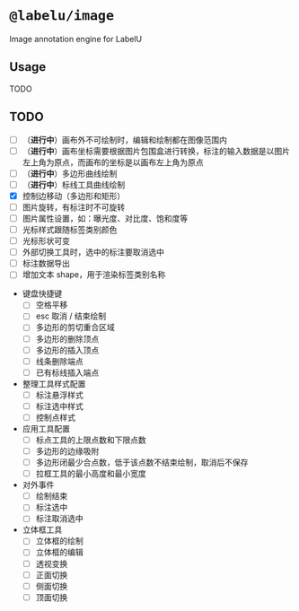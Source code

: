 # `@labelu/image`

Image annotation engine for LabelU

## Usage

TODO

## TODO

- [ ] （**进行中**）画布外不可绘制时，编辑和绘制都在图像范围内
- [ ] （**进行中**）画布坐标需要根据图片包围盒进行转换，标注的输入数据是以图片左上角为原点，而画布的坐标是以画布左上角为原点
- [ ] （**进行中**）多边形曲线绘制
- [ ] （**进行中**）标线工具曲线绘制
- [x] 控制边移动（多边形和矩形）
- [ ] 图片旋转，有标注时不可旋转
- [ ] 图片属性设置，如：曝光度、对比度、饱和度等
- [ ] 光标样式跟随标签类别颜色
- [ ] 光标形状可变
- [ ] 外部切换工具时，选中的标注要取消选中
- [ ] 标注数据导出
- [ ] 增加文本 shape，用于渲染标签类别名称
- 键盘快捷键
  - [ ] 空格平移
  - [ ] esc 取消 / 结束绘制
  - [ ] 多边形的剪切重合区域
  - [ ] 多边形的删除顶点
  - [ ] 多边形的插入顶点
  - [ ] 线条删除端点
  - [ ] 已有标线插入端点
- 整理工具样式配置
  - [ ] 标注悬浮样式
  - [ ] 标注选中样式
  - [ ] 控制点样式
- 应用工具配置
  - [ ] 标点工具的上限点数和下限点数
  - [ ] 多边形的边缘吸附
  - [ ] 多边形闭最少合点数，低于该点数不结束绘制，取消后不保存
  - [ ] 拉框工具的最小高度和最小宽度
- 对外事件
  - [ ] 绘制结束
  - [ ] 标注选中
  - [ ] 标注取消选中
- 立体框工具
  - [ ] 立体框的绘制
  - [ ] 立体框的编辑
  - [ ] 透视变换
  - [ ] 正面切换
  - [ ] 侧面切换
  - [ ] 顶面切换
